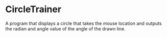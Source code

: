 # CircleTrainer
A program that displays a circle that takes the mouse location and outputs the radian and angle value of the angle of the drawn line.
